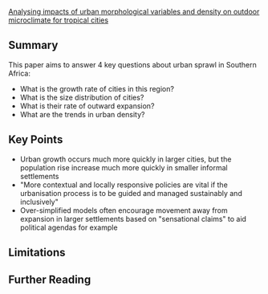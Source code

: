 [Analysing impacts of urban morphological variables and density on outdoor microclimate for tropical cities](https://www.sciencedirect.com/science/article/pii/S0360132322008769)
## Summary

This paper aims to answer 4 key questions about urban sprawl in Southern Africa:

- What is the growth rate of cities in this region?
- What is the size distribution of cities?
- What is their rate of outward expansion?
- What are the trends in urban density?

## Key Points

- Urban growth occurs much more quickly in larger cities, but the population rise increase much more quickly in smaller informal settlements
- "More contextual and locally responsive policies are vital if the urbanisation process is to be guided and managed sustainably and inclusively"
- Over-simplified models often encourage movement away from expansion in larger settlements based on "sensational claims" to aid political agendas for example
## Limitations

## Further Reading

